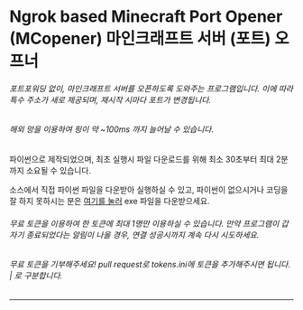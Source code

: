 Ngrok based Minecraft Port Opener  (MCopener)
마인크래프트 서버 (포트) 오프너
=================================================

  

###### 포트포워딩 없이, 마인크래프트 서버를 오픈하도록 도와주는 프로그램입니다.  이에 따라 특수 주소가 새로 제공되며, 재시작 시마다 포트가 변경됩니다.
###### 해외 망을 이용하여 핑이 약 ~100ms 까지 늘어날 수 있습니다.
파이썬으로 제작되었으며, 최초 실행시 파일 다운로드를 위해 최소 30초부터 최대 2분까지 소요될 수 있습니다.

  

소스에서 직접 파이썬 파일을 다운받아 실행하실 수 있고, 파이썬이 없으시거나 코딩을 잘 하지 못하시는 분은 [여기를 눌러](https://dl.fsip.ml/MCopener/mcopener.exe) exe 파일을 다운받으세요.
  
  
###### 무료 토큰을 이용하여 한 토큰에 최대 1명만 이용하실 수 있습니다. 만약 프로그램이 갑자기 종료되었다는 알림이 나올 경우, 연결 성공시까지 계속 다시 시도하세요.
###### 무료 토큰을 기부해주세요! pull request로 tokens.ini에 토큰을 추가해주시면 됩니다. | 로 구분합니다.
------------------------------------------------------------------------------------------------------------------------------
  